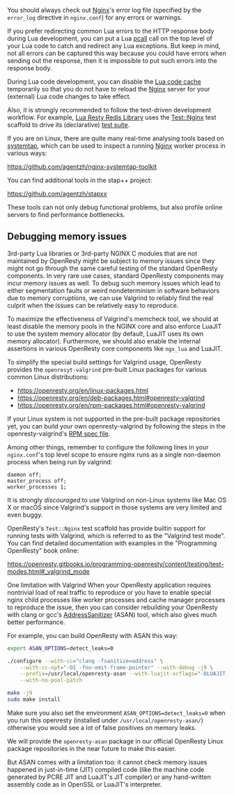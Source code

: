 <!---
    @title         Debugging
    @creator       Yichun Zhang
    @created       2013-10-06 18:12 GMT
--->

You should always check out [Nginx](nginx.html)'s error log file (specified
by the `error_log` directive in `nginx.conf`) for any errors or warnings.

If you prefer redirecting common Lua errors to the HTTP response body during
Lua development, you can put a Lua [pcall](http://www.lua.org/manual/5.1/manual.html#pdf-pcall) call
on the top level of your Lua code to catch and redirect any Lua exceptions.
But keep in mind, not all errors can be captured this way because you could
have errors when sending out the response, then it is impossible to put such
errors into the response body.

During Lua code development, you can disable the [Lua code cache](http://wiki.nginx.org/HttpLuaModule#lua_code_cache) temporarily
so that you do not have to reload the [Nginx](nginx.html) server for your (external)
Lua code changes to take effect.

Also, it is strongly recommended to follow the test-driven development workflow.
For example, [Lua Resty Redis Library](lua-resty-redis-library.html) uses the
[Test::Nginx](http://search.cpan.org/perldoc?Test%3A%3ANginx) test scaffold
to drive its (declarative) [test suite](https://github.com/agentzh/lua-resty-redis/tree/master/t/).

If you are on Linux, there are quite many real-time analysing tools based on
[systemtap](http://sourceware.org/systemtap/), which can be used to inspect
a running [Nginx](nginx.html) worker process in various ways:

https://github.com/agentzh/nginx-systemtap-toolkit

You can find additional tools in the stap++ project:

https://github.com/agentzh/stapxx

These tools can not only debug functional problems, but also profile online
servers to find performance bottlenecks.

Debugging memory issues
-----------------------

3rd-party Lua libraries or 3rd-party NGINX C modules that are not maintained by
OpenResty might be subject to memory issues since they might not go through
the same careful testing of the standard OpenResty components. In very rare
use cases, standard OpenResty components may incur memory issues as well.
To debug such memory issues which lead to either segmentation faults or
weird nondeterminism in software behaviors due to memory corruptions, we
can use Valgrind to reliably find the real culprit when the issues can be
relatively easy to reproduce.

To maximize the effectiveness of Valgrind's memcheck tool, we should at least
disable the memory pools in the NGINX core and also enforce LuaJIT to use the
system memory allocator (by default, LuaJIT uses its own memory allocator).
Furthermore, we should also enable the internal assertions in various
OpenResty core components like `ngx_lua` and LuaJIT.

To simplify the special build settings for Valgrind usage, OpenResty
provides the `openresyt-valgrind` pre-built Linux packages for various
common Linux distributions:

* https://openresty.org/en/linux-packages.html
* https://openresty.org/en/deb-packages.html#openresty-valgrind
* https://openresty.org/en/rpm-packages.html#openresty-valgrind

If your Linux system is not supported in the pre-built package repositories
yet, you can build your own openresty-valgrind by following the steps in
the openresty-valgrind's [RPM spec file](https://github.com/openresty/openresty-packaging/blob/master/rpm/SPECS/openresty-valgrind.spec#L58).

Among other things, remember to configure the following lines in your
`nginx.conf`'s top level scope to ensure nginx runs as a single non-daemon
process when being run by valgrind:

```nginx
daemon off;
master_process off;
worker_processes 1;
```

It is strongly *discouraged* to use Valgrind on non-Linux systems
like Mac OS X or macOS since Valgrind's support in those systems
are very limited and even buggy.

OpenResty's `Test::Nginx` test scaffold has provide builtin support
for running tests with Valgrind, which is referred to as the "Valgrind test mode".
You can find detailed documentation with examples in the "Programming OpenResty" book
online:

https://openresty.gitbooks.io/programming-openresty/content/testing/test-modes.html#_valgrind_mode

One limitation with Valgrind When your OpenResty application requires nontrivial
load of real traffic to reproduce or you have to enable special nginx child
processes like worker processes and cache manager processes to reproduce the
issue, then you can consider rebuilding your OpenResty with clang or gcc's
[AddressSanitizer](https://github.com/google/sanitizers/wiki/AddressSanitizer) (ASAN) tool,
which also gives much better performance.

For example, you can build OpenResty with ASAN this way:

```bash
export ASAN_OPTIONS=detect_leaks=0

./configure --with-cc="clang -fsanitize=address" \
    --with-cc-opt="-O1 -fno-omit-frame-pointer" --with-debug -j9 \
    --prefix=/usr/local/openresty-asan --with-luajit-xcflags="-DLUAJIT_USE_VALGRIND" \
    --with-no-pool-patch

make -j9
sudo make install
```

Make sure you also set the environment `ASAN_OPTIONS=detect_leaks=0` when you run
this openresty (installed under `/usr/local/openresty-asan/`) otherwise you would
see a lot of false positives on memory leaks.

We will provide the `openresty-asan` package in our official OpenResty Linux package
repositories in the near future to make this easier.

But ASAN comes with a limitation too: it cannot check memory issues happened
in just-in-time (JIT) compiled code (like the machine code generated by PCRE JIT
and LuaJIT's JIT compiler) or any hand-written assembly code as in OpenSSL or
LuaJIT's interpreter.
